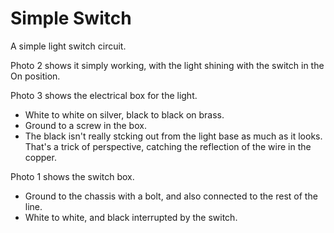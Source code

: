 # Simple Switch

A simple light switch circuit.

Photo 2 shows it simply working, with the light shining with the switch in the On position.

Photo 3 shows the electrical box for the light.
  * White to white on silver, black to black on brass.
  * Ground to a screw in the box.
  * The black isn't really stcking out from the light base as much as it looks. That's a trick of perspective, catching the reflection of the wire in the copper.

Photo 1 shows the switch box.
  * Ground to the chassis with a bolt, and also connected to the rest of the line.
  * White to white, and black interrupted by the switch.
